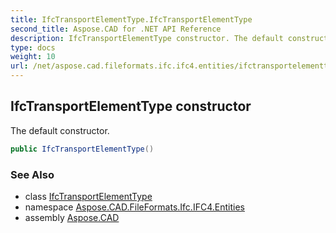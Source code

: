 ```yaml
---
title: IfcTransportElementType.IfcTransportElementType
second_title: Aspose.CAD for .NET API Reference
description: IfcTransportElementType constructor. The default constructor
type: docs
weight: 10
url: /net/aspose.cad.fileformats.ifc.ifc4.entities/ifctransportelementtype/ifctransportelementtype/
---
```

## IfcTransportElementType constructor

The default constructor.

```csharp
public IfcTransportElementType()
```

### See Also

* class [IfcTransportElementType](../)
* namespace [Aspose.CAD.FileFormats.Ifc.IFC4.Entities](../../ifctransportelementtype/)
* assembly [Aspose.CAD](../../../)


